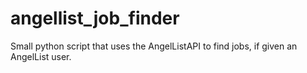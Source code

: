 angellist_job_finder
====================

Small python script that uses the AngelListAPI to find jobs, if given an AngelList user.
